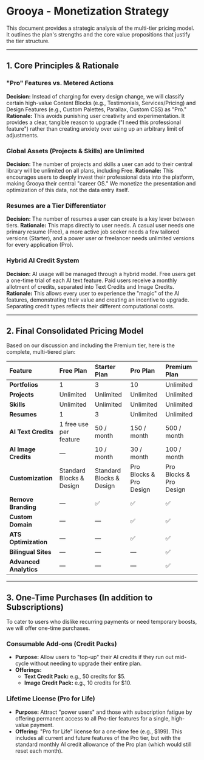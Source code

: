 # Grooya - Monetization Strategy

This document provides a strategic analysis of the multi-tier pricing model. It outlines the plan's strengths and the core value propositions that justify the tier structure.

---

## 1. Core Principles & Rationale

### "Pro" Features vs. Metered Actions
**Decision:** Instead of charging for every design change, we will classify certain high-value Content Blocks (e.g., Testimonials, Services/Pricing) and Design Features (e.g., Custom Palettes, Parallax, Custom CSS) as "Pro."
**Rationale:** This avoids punishing user creativity and experimentation. It provides a clear, tangible reason to upgrade ("I need this professional feature") rather than creating anxiety over using up an arbitrary limit of adjustments.

### Global Assets (Projects & Skills) are Unlimited
**Decision:** The number of projects and skills a user can add to their central library will be unlimited on all plans, including Free.
**Rationale:** This encourages users to deeply invest their professional data into the platform, making Grooya their central "career OS." We monetize the presentation and optimization of this data, not the data entry itself.

### Resumes are a Tier Differentiator
**Decision:** The number of resumes a user can create is a key lever between tiers.
**Rationale:** This maps directly to user needs. A casual user needs one primary resume (Free), a more active job seeker needs a few tailored versions (Starter), and a power user or freelancer needs unlimited versions for every application (Pro).

### Hybrid AI Credit System
**Decision:** AI usage will be managed through a hybrid model. Free users get a one-time trial of each AI text feature. Paid users receive a monthly allotment of credits, separated into Text Credits and Image Credits.
**Rationale:** This allows every user to experience the "magic" of the AI features, demonstrating their value and creating an incentive to upgrade. Separating credit types reflects their different computational costs.

---

## 2. Final Consolidated Pricing Model

Based on our discussion and including the Premium tier, here is the complete, multi-tiered plan:

| Feature | Free Plan | Starter Plan | Pro Plan | Premium Plan |
| :--- | :--- | :--- | :--- | :--- |
| **Portfolios** | 1 | 3 | 10 | Unlimited |
| **Projects** | Unlimited | Unlimited | Unlimited | Unlimited |
| **Skills** | Unlimited | Unlimited | Unlimited | Unlimited |
| **Resumes** | 1 | 3 | Unlimited | Unlimited |
| **AI Text Credits** | 1 free use per feature | 50 / month | 150 / month | 500 / month |
| **AI Image Credits** | — | 10 / month | 30 / month | 100 / month |
| **Customization** | Standard Blocks & Design | Standard Blocks & Design | Pro Blocks & Pro Design | Pro Blocks & Pro Design |
| **Remove Branding** | — | ✅ | ✅ | ✅ |
| **Custom Domain** | — | — | ✅ | ✅ |
| **ATS Optimization** | — | — | ✅ | ✅ |
| **Bilingual Sites** | — | — | — | ✅ |
| **Advanced Analytics** | — | — | — | ✅ |

---

## 3. One-Time Purchases (In addition to Subscriptions)

To cater to users who dislike recurring payments or need temporary boosts, we will offer one-time purchases.

### Consumable Add-ons (Credit Packs)
-   **Purpose:** Allow users to "top-up" their AI credits if they run out mid-cycle without needing to upgrade their entire plan.
-   **Offerings:**
    -   **Text Credit Pack:** e.g., 50 credits for $5.
    -   **Image Credit Pack:** e.g., 10 credits for $10.

### Lifetime License (Pro for Life)
-   **Purpose:** Attract "power users" and those with subscription fatigue by offering permanent access to all Pro-tier features for a single, high-value payment.
-   **Offering:** "Pro for Life" license for a one-time fee (e.g., $199). This includes all current and future features of the Pro tier, but with the standard monthly AI credit allowance of the Pro plan (which would still reset each month).
